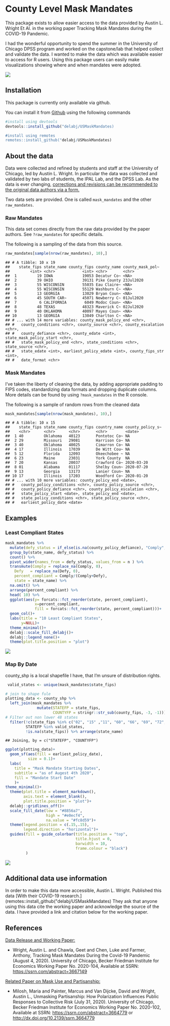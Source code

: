 County Level Mask Mandates
================

This package exists to allow easier access to the data provided by
Austin L. Wright Et Al. in the working paper Tracking Mask Mandates
during the COVID-19 Pandemic.

I had the wonderful opportunity to spend the summer in the University of
Chicago DPSS program and worked on the capstone/lab that helped collect
and validate the data. I wanted to make the data which was available
easier to access for R users. Using this package users can easily make
visualizations showing where and when mandates were adopted.

![](README_files/figure-gfm/unnamed-chunk-1-1.png)<!-- -->

## Installation

This package is currently only available via github.

You can install it from [Github](github.com) using the following
commands

``` r
#install using devtools
devtools::install_github("delabj/USMaskMandates)

#install using remotes
remotes::install_github("delabj/USMaskMandates)
```

## About the data

Data were collected and refined by students and staff at the University
of Chicago, led by Austin L. Wright. In particular the data was
collected and validated by two labs of students, the IPAL Lab, and the
DPSS Lab. As the data is ever changing, [corrections and revisions can
be recommended to the original data authors via a
form.](https://docs.google.com/forms/u/2/d/e/1FAIpQLSfi4NTKH8_kFD8hb7_oWdcY2pIp9_YEbwvGs7kLmqU99_rQvw/viewform?usp=send_form)

Two data sets are provided. One is called `mask_mandates` and the other
`raw_mandates`.

### Raw Mandates

This data set comes directly from the raw data provided by the paper
authors. See `?raw_mandates` for specific details.

The following is a sampling of the data from this source.

``` r
raw_mandates[sample(nrow(raw_mandates), 10),] 
```

    ## # A tibble: 10 x 19
    ##    state_fips state_name county_fips county_name county_mask_pol~
    ##         <int> <chr>            <int> <chr>       <chr>           
    ##  1         19 IOWA             19053 Decatur Co~ <NA>            
    ##  2         39 OHIO             39131 Pike County 23Jul2020       
    ##  3         55 WISCONSIN        55035 Eau Claire~ <NA>            
    ##  4         55 WISCONSIN        55129 Washburn C~ <NA>            
    ##  5         13 GEORGIA          13029 Bryan Coun~ <NA>            
    ##  6         45 SOUTH CAR~       45071 Newberry C~ 01Jul2020       
    ##  7          6 CALIFORNIA        6049 Modoc Coun~ <NA>            
    ##  8         48 TEXAS            48323 Maverick C~ 02Jul2020       
    ##  9         40 OKLAHOMA         40097 Mayes Coun~ <NA>            
    ## 10         13 GEORGIA          13049 Charlton C~ <NA>            
    ## # ... with 14 more variables: county_mask_policy_end <chr>,
    ## #   county_conditions <chr>, county_source <chr>, county_escalation <chr>,
    ## #   county_defiance <chr>, county_edate <int>, state_mask_policy_start <chr>,
    ## #   state_mask_policy_end <chr>, state_conditions <chr>, state_source <chr>,
    ## #   state_edate <int>, earliest_policy_edate <int>, county_fips_str <int>,
    ## #   date_format <chr>

### Mask Mandates

I’ve taken the liberty of cleaning the data, by adding appropriate
padding to FIPS codes, standardizing data formats and dropping duplicate
columns. More details can be found by using `?mask_mandates` in the R
console.

The following is a sample of random rows from the cleaned data

``` r
mask_mandates[sample(nrow(mask_mandates), 10),] 
```

    ## # A tibble: 10 x 15
    ##    state_fips state_name county_fips country_name county_policy_s~
    ##    <chr>      <chr>      <chr>       <chr>        <date>          
    ##  1 40         Oklahoma   40123       Pontotoc Co~ NA              
    ##  2 29         Missouri   29081       Harrison Co~ NA              
    ##  3 40         Oklahoma   40025       Cimarron Co~ NA              
    ##  4 17         Illinois   17039       De Witt Cou~ NA              
    ##  5 12         Florida    12093       Okeechobee ~ NA              
    ##  6 23         Maine      23031       York County  NA              
    ##  7 20         Kansas     20037       Crawford Co~ 2020-03-20      
    ##  8 01         Alabama    01117       Shelby Coun~ 2020-07-20      
    ##  9 13         Georgia    13173       Lanier Coun~ NA              
    ## 10 17         Illinois   17203       Woodford Co~ 2020-01-20      
    ## # ... with 10 more variables: county_policy_end <date>,
    ## #   county_policy_conditions <chr>, county_policy_source <chr>,
    ## #   county_policy_defiance <chr>, county_policy_escalation <chr>,
    ## #   state_policy_start <date>, state_policy_end <date>,
    ## #   state_policy_conditions <chr>, state_policy_source <chr>,
    ## #   earliest_policy_date <date>

## Examples

### Least Compliant States

``` r
mask_mandates %>%
  mutate(defy_status = if_else(is.na(county_policy_defiance), "Comply", "Defy" )) %>%
  group_by(state_name, defy_status) %>%
  count() %>% 
  pivot_wider(names_from = defy_status, values_from = n ) %>%
  transmute(Comply = replace_na(Comply, 0),
    Defy   = replace_na(Defy, 0),
    percent_compliant = Comply/(Comply+Defy), 
    state = state_name) %>%
  na.omit() %>%
  arrange(percent_compliant) %>%
  head( 10) %>%
  ggplot(aes(y= forcats::fct_reorder(state, percent_compliant), 
             x=percent_compliant, 
             fill = forcats::fct_reorder(state, percent_compliant)))+
  geom_col()+
  labs(title = "10 Least Compliant States", 
       y=NULL)+
  theme_minimal()+
  delabj::scale_fill_delabj()+
  delabj::legend_none()+
  theme(plot.title.position = "plot")
```

![](README_files/figure-gfm/unnamed-chunk-4-1.png)<!-- -->

### Map By Date

county\_shp is a local shapefile I have, that I’m unsure of distribution
rights.

``` r
 valid_states <- unique(mask_mandates$state_fips)

# join to shape fule
plotting_data <- county_shp %>%
  left_join(mask_mandates %>%
              mutate(STATEFP = state_fips,
                     COUNTYFP = stringr::str_sub(county_fips, -3, -1))) %>%
# Filter out non lower 48 states
  filter(!c(state_fips %in% c("02", "15" ,"11", "60", "66", "69", "72", "78")), 
         STATEFP %in% valid_states, 
         !is.na(state_fips)) %>% arrange(state_name)
```

    ## Joining, by = c("STATEFP", "COUNTYFP")

``` r
ggplot(plotting_data)+
  geom_sf(aes(fill = earliest_policy_date), 
          size = 0.1)+
  labs(
    title = "Mask Mandate Starting Dates",
    subtitle = "as of Augest 4th 2020", 
    fill = "Mandate Start Date"
    )+
theme_minimal()+
  theme(plot.title = element_markdown(), 
        axis.text = element_blank(), 
        plot.title.position = "plot")+
  delabj::gridlines_off()+
  scale_fill_date(low = "#8856a7",
                  high = "#e0ecf4", 
                  na.value = "#fc8d59")+
  theme(legend.position = c(.15,.15), 
        legend.direction = "horizontal")+
  guides(fill = guide_colorbar(title.position = "top", 
                               title.hjust = 0, 
                               barwidth = 10, 
                               frame.colour = "black") 
         )
```

![](README_files/figure-gfm/unnamed-chunk-5-1.png)<!-- -->

## Additional data use information

In order to make this data more accessible, Austin L. Wright. Published
this data \[With their COVID-19
research.\](remotes::install\_github("delabj/USMaskMandates) They ask
that anyone using this data cite the working paper and acknowledge the
source of the data. I have provided a link and citation below for the
working paper.

## References

[Data Release and Working
Paper:](https://bfi.uchicago.edu/wp-content/uploads/BFI_WP_2020104.pdf)

  - Wright, Austin L. and Chawla, Geet and Chen, Luke and Farmer,
    Anthony, Tracking Mask Mandates During the Covid-19 Pandemic (August
    4, 2020). University of Chicago, Becker Friedman Institute for
    Economics Working Paper No. 2020-104, Available at SSRN:
    <https://ssrn.com/abstract=3667149>

[Related Paper on Mask Use and
Partisanship:](https://papers.ssrn.com/sol3/papers.cfm?abstract_id=3664779)

  - Milosh, Maria and Painter, Marcus and Van Dijcke, David and Wright,
    Austin L., Unmasking Partisanship: How Polarization Influences
    Public Responses to Collective Risk (July 31, 2020). University of
    Chicago, Becker Friedman Institute for Economics Working Paper
    No. 2020-102, Available at SSRN:
    <https://ssrn.com/abstract=3664779> or
    <http://dx.doi.org/10.2139/ssrn.3664779>
